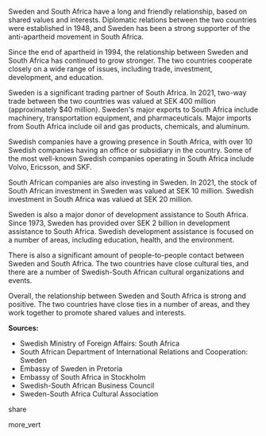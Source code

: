   

Sweden and South Africa have a long and friendly relationship, based on shared values and interests. Diplomatic relations between the two countries were established in 1948, and Sweden has been a strong supporter of the anti-apartheid movement in South Africa.

Since the end of apartheid in 1994, the relationship between Sweden and South Africa has continued to grow stronger. The two countries cooperate closely on a wide range of issues, including trade, investment, development, and education.

Sweden is a significant trading partner of South Africa. In 2021, two-way trade between the two countries was valued at SEK 400 million (approximately $40 million). Sweden's major exports to South Africa include machinery, transportation equipment, and pharmaceuticals. Major imports from South Africa include oil and gas products, chemicals, and aluminum.

Swedish companies have a growing presence in South Africa, with over 10 Swedish companies having an office or subsidiary in the country. Some of the most well-known Swedish companies operating in South Africa include Volvo, Ericsson, and SKF.

South African companies are also investing in Sweden. In 2021, the stock of South African investment in Sweden was valued at SEK 10 million. Swedish investment in South Africa was valued at SEK 20 million.

Sweden is also a major donor of development assistance to South Africa. Since 1973, Sweden has provided over SEK 2 billion in development assistance to South Africa. Swedish development assistance is focused on a number of areas, including education, health, and the environment.

There is also a significant amount of people-to-people contact between Sweden and South Africa. The two countries have close cultural ties, and there are a number of Swedish-South African cultural organizations and events.

Overall, the relationship between Sweden and South Africa is strong and positive. The two countries have close ties in a number of areas, and they work together to promote shared values and interests.

**Sources:**

- Swedish Ministry of Foreign Affairs: South Africa
- South African Department of International Relations and Cooperation: Sweden
- Embassy of Sweden in Pretoria
- Embassy of South Africa in Stockholm
- Swedish-South African Business Council
- Sweden-South Africa Cultural Association

share

more_vert